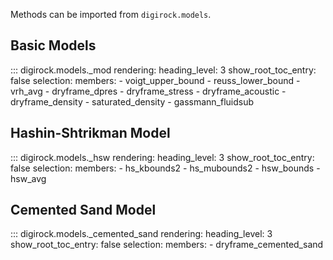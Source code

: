 
Methods can be imported from `digirock.models`.

## Basic Models

::: digirock.models._mod
    rendering:
      heading_level: 3
      show_root_toc_entry: false
    selection:
      members:
        - voigt_upper_bound
        - reuss_lower_bound
        - vrh_avg
        - dryframe_dpres
        - dryframe_stress
        - dryframe_acoustic
        - dryframe_density
        - saturated_density
        - gassmann_fluidsub


## Hashin-Shtrikman Model

::: digirock.models._hsw
    rendering:
      heading_level: 3
      show_root_toc_entry: false
    selection:
      members:
        - hs_kbounds2
        - hs_mubounds2
        - hsw_bounds
        - hsw_avg

## Cemented Sand Model

::: digirock.models._cemented_sand
    rendering:
      heading_level: 3
      show_root_toc_entry: false
    selection:
      members:
        - dryframe_cemented_sand